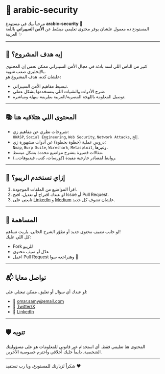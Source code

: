 # 🔐 arabic-security

مرحباً بيك في مستودع **arabic-security** 👋  
المستودع ده معمول علشان يوفر محتوى تعليمي مبسّط عن **الأمن السيبراني** باللغة العربية ✨

---

## 🧠 إيه هدف المشروع؟

كتير من الناس اللي لسه بادئة في مجال الأمن السيبراني ممكن تحس إن المحتوى بالإنجليزي صعب شوية.  
علشان كده، هدف المشروع هو:

- تبسيط مفاهيم الأمن السيبراني.
- شرح الأدوات والتقنيات اللي بنستخدمها بشكل عملي.
- توصيل المعلومة باللهجة المصرية/العربية بطريقة سهلة ومباشرة.

---

## 📚 المحتوى اللي هتلاقيه هنا

- شروحات نظري عن مفاهيم زي:  
  `OWASP`, `Social Engineering`, `Web Security`, `Network Attacks`, إلخ.
- دروس عملية (خطوة بخطوة) عن أدوات مشهورة زي:  
  `Nmap`, `Burp Suite`, `Wireshark`, `Metasploit`, وغيرها.
- مقالات قصيرة بتشرح مواضيع محددة بشكل مبسط.
- روابط لمصادر خارجية مفيدة (كورسات، كتب، فيديوهات...).

---

## 📌 إزاي تستخدم الريبو؟

1. اقرأ المواضيع من الملفات الموجودة.
2. لو عندك اقتراح أو تعديل، افتح Issue أو Pull Request.
3. تابعني على [LinkedIn](https://www.linkedin.com/in/omar-samy/) و [Medium](https://medium.com/@yourusername) علشان تشوف كل جديد.

---

## 🤝 المساهمة

لو حابب تضيف محتوى جديد أو تطوّر الشرح الحالي، ياريت تساهم!  
كل اللي عليك:

- Fork للريبو
- عدّل أو ضيف محتوى
- اعمل Pull Request وهنراجعه سوا 💪

---

## 📬 تواصل معايا

لو عندك أي سؤال أو تعليق، ممكن تبعتلي على:
- 📧 omar.samy@email.com
- 📱 [Twitter/X](https://twitter.com/yourusername)
- 💼 [LinkedIn](https://www.linkedin.com/in/omar-samy/)

---

## 🛡️ تنويه

المحتوى هنا تعليمي فقط. أي استخدام غير قانوني للمعلومات هو على مسؤوليتك الشخصية. دايماً خليك أخلاقي واحترم خصوصية الآخرين.

---

شكراً لزيارتك للمستودع، ويا رب تستفيد ❤️
